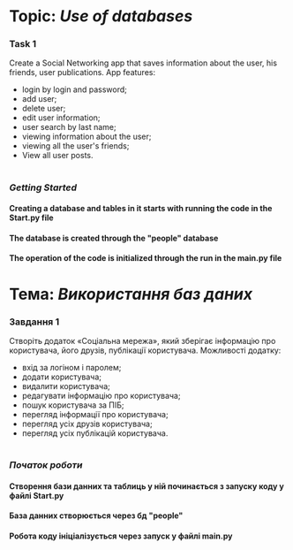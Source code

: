 
# Topic: _Use of databases_

### Task 1

Create a Social Networking app that saves
information about the user, his friends, user 
publications. App features:

- login by login and password;
- add user;
- delete user;
- edit user information;
- user search by last name;
- viewing information about the user;
- viewing all the user's friends;
- View all user posts.
#
### _Getting Started_
#### Creating a database and tables in it starts with running the code in the Start.py file
#### The database is created through the "people" database
#### The operation of the code is initialized through the run in the main.py file
# 
#
#
# Тема: _Використання баз даних_
### Завдання 1

Створіть додаток «Соціальна мережа», який зберігає
інформацію про користувача, його друзів, публікації користувача. Можливості додатку:
     
- вхід за логіном і паролем;
- додати користувача;
- видалити користувача;
- редагувати інформацію про користувача;
- пошук користувача за ПІБ;
- перегляд інформації про користувача;
- перегляд усіх друзів користувача;
- перегляд усіх публікацій користувача.
#
### _Початок роботи_
 
#### Створення бази данних та таблиць у ній починається з запуску коду у файлі Start.py
#### База данних створюється через бд "people"
#### Робота коду ініціалізується через запуск у файлі main.py